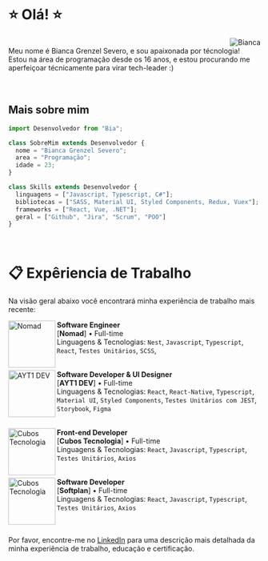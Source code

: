 
# ⭐ Olá! ⭐

<img align="right" alt="Bianca" src="https://github.com/BiancaGrenzel/BiancaGrenzel/assets/57267163/371e8f1a-8ec2-46fe-b8f0-e6b51546d7d0"/>
<br/>
Meu nome é Bianca Grenzel Severo, e sou apaixonada por técnologia!</br>
Estou na área de programação desde os 16 anos, e estou procurando me aperfeiçoar técnicamente para virar tech-leader :)

<br/>
<br/>
<br/>

## Mais sobre mim
```js
import Desenvolvedor from "Bia";

class SobreMim extends Desenvolvedor {
  nome = "Bianca Grenzel Severo";
  area = "Programação";
  idade = 23;
}

class Skills extends Desenvolvedor {
  linguagens = ["Javascript, Typescript, C#"];
  bibliotecas = ["SASS, Material UI, Styled Components, Redux, Vuex"];
  frameworks = ["React, Vue, .NET"];
  geral = ["Github", "Jira", "Scrum", "POO"]
}
```
<br/>

# 📋 Expêriencia de Trabalho

Na visão geral abaixo você encontrará minha experiência de trabalho mais recente:

<img align="left" height="94px" width="94px" alt="Nomad" src="https://media.licdn.com/dms/image/C4D0BAQE9GGFNNqIm9A/company-logo_200_200/0/1602786740574?e=2147483647&v=beta&t=OF9hQOszXXLNqXgZeTPu96emoAEK4aMPiamwjM4MyH4"/>

**Software Engineer** \
[**Nomad**] • Full-time \
Linguagens & Tecnologias: `Nest`, `Javascript`, `Typescript`, `React`, `Testes Unitários`, `SCSS`,\
<br/>

<img align="left" height="94px" width="94px" alt="AYT1 DEV" src="https://yt3.ggpht.com/ytc/AKedOLQkXnYChXAHOeBQLzwhk1_BHYgUXs6ITQOakoeNoQ=s900-c-k-c0x00ffffff-no-rj"/>

**Software Developer & UI Designer** \
[**AYT1 DEV**] • Full-time \
Linguagens & Tecnologias: `React`, `React-Native`, `Typescript`, `Material UI`, `Styled Components`, `Testes Unitários com JEST`, `Storybook`, `Figma`\
<br/>

<img align="left" height="94px" width="94px" alt="Cubos Tecnologia" src="https://media.licdn.com/dms/image/C4D0BAQHRatc-sH4PLw/company-logo_200_200/0/1657916139296?e=2147483647&v=beta&t=8pGVfu7C6oGNP3vcbB3YHOCRNuFEgh_O_jbMLw8kkmI"/>

**Front-end Developer** \
[**Cubos Tecnologia**] • Full-time \
Linguagens & Tecnologias: `React`, `Javascript`, `Typescript`, `Testes Unitários`, `Axios` \
<br/>

<img align="left" height="94px" width="94px" alt="Cubos Tecnologia" src="https://yt3.googleusercontent.com/ytc/APkrFKYtQlzN-kK5VMisHo0elYL5RymO1vaBgsrmsxjLtg=s900-c-k-c0x00ffffff-no-rj"/>

**Software Developer** \
[**Softplan**] • Full-time \
Linguagens & Tecnologias: `React`, `Javascript`, `Typescript`, `Testes Unitários`, `Axios` \
<br/>
<br/>

Por favor, encontre-me no [LinkedIn]([https://www.linkedin.com/in/put-here-your-username/](https://www.linkedin.com/in/bianca-grenzel-severo-07b770188/)) para uma descrição mais detalhada da minha experiência de trabalho, educação e certificação.



